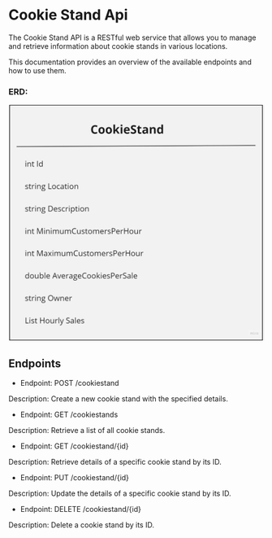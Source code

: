 # Cookie Stand Api

The Cookie Stand API is a RESTful web service that allows you to manage and retrieve information about cookie stands in various locations.

This documentation provides an overview of the available endpoints and how to use them.

### ERD: 

![ERD](assets/ERD.jpg)

## Endpoints
* Endpoint: POST /cookiestand

Description: Create a new cookie stand with the specified details.

* Endpoint: GET /cookiestands

Description: Retrieve a list of all cookie stands.


* Endpoint: GET /cookiestand/{id}

Description: Retrieve details of a specific cookie stand by its ID.

* Endpoint: PUT /cookiestand/{id}

Description: Update the details of a specific cookie stand by its ID.

* Endpoint: DELETE /cookiestand/{id}

Description: Delete a cookie stand by its  ID.
